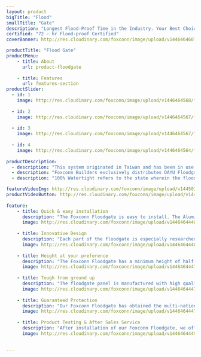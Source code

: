```yaml
---
layout: product
bigTitle: "Flood"
smallTitle: "Gate"
description: "Longest Flood-Proof Time in the Industry. Your Best Choice!"
certified: "72 - hr Flood-proof Certified"
coverBanner: http://res.cloudinary.com/foxconn/image/upload/v1446464607/floodgate/asset/cover.jpg

productTitle: "Flood Gate"
productMenu:
    - title: About
      url: product-floodgate
      
    - title: Features
      url: features-section
productSlider:
  - id: 1
    image: http://res.cloudinary.com/foxconn/image/upload/v1446464568/floodgate/slider/image-1.jpg
    
  - id: 2
    image: http://res.cloudinary.com/foxconn/image/upload/v1446464567/floodgate/slider/image-2.jpg
    
  - id: 3
    image: http://res.cloudinary.com/foxconn/image/upload/v1446464567/floodgate/slider/image-3.jpg
    
  - id: 4
    image: http://res.cloudinary.com/foxconn/image/upload/v1446464564/floodgate/slider/image-4.jpg
    
productDescription:    
  - description: "This system originated in Taiwan and has been in use there for more than 20 years. Given the similarities of weather and flooding conditions in Taiwan and the Philippines, Foxconn Builders, Inc. has taken the initiative to make the product available to consumers and businesses in the Philippines."
  - description: "Foxconn Builders exclusively distributes DAYU Floodgate made with the finest and most durable material - the 6063-T5 Aluminum Alloy. Backed up by testing and certification, Foxconn Builders, Inc. guarantees that the DAYU Floodgate is *100% WATERTIGHT*."
  - description: "100% Watertight refers to the state wherein the floodgate had been installed properly and that all masonry work had been done perfectly"

featureVideoImg: http://res.cloudinary.com/foxconn/image/upload/v1445012517/assets/ShutterCover.jpg
productVideoButton: http://res.cloudinary.com/foxconn/image/upload/v1444994189/assets/play-button.png
                    
feature:
    - title: Quick & easy installation
      description: "The Foxconn Floodgate is easy to install. The Aluminum Alloy panels are relatively light so it will only take one person a few minutes to completely set up the floodgate in preparation for an incoming flood."
      image: http://res.cloudinary.com/foxconn/image/upload/v1446464448/floodgate/feature/quickandeasy.png
    
    - title: Innovative Design
      description: "Each part of the floodgate is especially researched and designed so that it may perform its function most efficiently. Hence, the Foxconn Floodgate is perfectly safe and durable to use even under circumstances where water impact from flooding is great."
      image: http://res.cloudinary.com/foxconn/image/upload/v1446464448/floodgate/feature/innovative.png
    
    - title: Height at your preference
      description: "The Foxconn Floodgate has a minimum height of half a meter (0.5m) and a maximum height of three meters (3.0m). With our patented multi-stage locking design, the floodgate can be installed in sections or installments according to flood level so as not to affect entrance and exit routes for both people and vehicles alike."
      image: http://res.cloudinary.com/foxconn/image/upload/v1446464447/floodgate/feature/heightpreferrence.png
    
    - title: Tough from ground up
      description: "The floodgate panel is manufactured with high quality 6063-T5 aluminum alloy. The thickness of waterproof panel is made so that it can sustain more impact strength from flood waters. The floodgate panels also use high quality rubber gaskets from Japan. Not only does this keep the floodgate 100% watertight, it also solves the problem of rubber degumming from soaking in flood water."
      image: http://res.cloudinary.com/foxconn/image/upload/v1446464447/floodgate/feature/tough.png
    
    - title: Guaranteed Protection
      description: "Our Foxconn Floodgate has obtained the multi-national patent. It was tested lasting 72 hours without leakage by National Chen kong University and Thai Science technical research institute and proved the product is 100% waterproof. 72 hours with no leakage is the highest recorded test data in the floodgate industry."
      image: http://res.cloudinary.com/foxconn/image/upload/v1446464447/floodgate/feature/guaranteed.png
    
    - title: Product Testing & After Sales Service
      description: "After installation of our Foxconn Floodgate, we offer product testing to all our floodgate clients for Quality Assurance. Futhermore, Foxconn Builders, Inc. offers manufacturer’s warranty for the floodgate and after sales service to all its clients to ensure 100% customer satisfaction."
      image: http://res.cloudinary.com/foxconn/image/upload/v1446464449/floodgate/feature/product-testing.png
      

---
```

